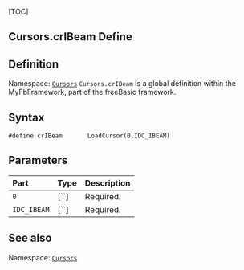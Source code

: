 [TOC]
## Cursors.crIBeam Define

## Definition
Namespace: [`Cursors`](Cursors.md)
`Cursors.crIBeam` Is a global definition within the MyFbFramework, part of the freeBasic framework.
## Syntax

```freeBasic
#define crIBeam       LoadCursor(0,IDC_IBEAM)
```

## Parameters

|Part|Type|Description|
| :------------ | :------------ | :------------ |
|`0`|[``]|Required.|
|`IDC_IBEAM`|[``]|Required.|
## See also
Namespace: [`Cursors`](Cursors.md)
